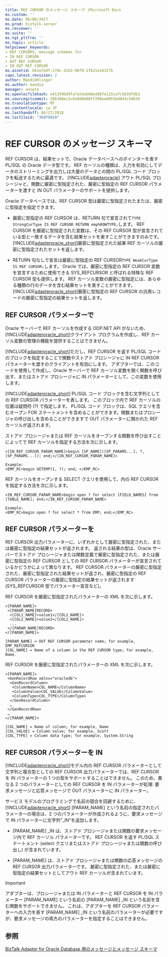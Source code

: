 ```yaml
---
title: REF CURSOR のメッセージ スキーマ |Microsoft Docs
ms.custom: ''
ms.date: 06/08/2017
ms.prod: biztalk-server
ms.reviewer: ''
ms.suite: ''
ms.tgt_pltfrm: ''
ms.topic: article
helpviewer_keywords:
- REF CURSORS, message schemas for
- IN REF CURSOR
- OUT REF CURSOR
- IN OUT REF CURSOR
ms.assetid: b62e7a9f-278c-41b3-90f0-2f621a34327b
caps.latest.revision: 2
author: MandiOhlinger
ms.author: mandia
manager: anneta
ms.openlocfilehash: e41359bd9fa7a54a68de49bfe115ca7c563dfdb3
ms.sourcegitcommit: 266308ec5c6a9d8d80ff298ee6051b4843c5d626
ms.translationtype: MT
ms.contentlocale: ja-JP
ms.lasthandoff: 06/27/2018
ms.locfileid: "36979019"
---
```

# <a name="message-schemas-for-ref-cursors"></a>REF CURSOR のメッセージ スキーマ
REF CURSOR は、結果セットで、Oracle データベースへのポインターを表す PL/SQL の Oracle データ型です。 REF カーソルの種類は、入力を有効にしてデータのストリーミングを出力しは大量のデータとの間の PL/SQL コード ブロックを転送するために最適です。 [!INCLUDE[adapteroracle](../../includes/adapteroracle-md.md)] アウト PL/SQL プロシージャと、関数に厳密に型指定された、厳密に型指定の REF CURSOR パラメーターを渡すと IN OUT パラメーターのサポートを提供します。  
  
 Oracle データベースでは、REF CURSOR 型は厳密に型指定されたまたは、厳密に型指定を指定できます。  
  
- 厳密に型指定の REF CURSOR は、RETURN 句で宣言されて`TYPE StrongCurType IS REF CURSOR RETURN emp%ROWTYPE;`します。 REF CURSOR を厳密に型指定された変数は、その REF CURSOR 型が宣言されている型と一致するデータを含む結果セットを表すことができますのみです。 [!INCLUDE[adapteroracle_short](../../includes/adapteroracle-short-md.md)]厳密に型指定された結果 REF カーソルの厳密に型指定されたセットを返します。  
  
- RETURN 句なしで宣言は厳密に型指定の REF CURSOR`TYPE WeakCurType IS REF CURSOR;`します。 Oracle では、厳密に型指定の REF CURSOR 変数を宣言するために使用できる SYS_REFCURSOR と呼ばれる特殊な REF CURSOR 型も提供します。 REF カーソル変数の厳密に型指定には、あらゆる種類の行のデータを含む結果セットを表すことができます。 [!INCLUDE[adapteroracle_short](../../includes/adapteroracle-short-md.md)]厳密に型指定の REF CURSOR の汎用レコードの厳密に型指定の結果セットを返します。  
  
## <a name="in-ref-cursor-parameters"></a>REF CURSOR パラメーターで  
 Oracle サーバーで REF カーソルを作成する ODP.NET API がないため、[!INCLUDE[adapteroracle_short](../../includes/adapteroracle-short-md.md)]クライアント プログラムを作成し、REF カーソル変数の管理の機能を提供することはできません。  
  
 [!INCLUDE[adapteroracle_short](../../includes/adapteroracle-short-md.md)]ただし、REF CURSOR を返す PL/SQL コードのブロックを指定することで関数やストアド プロシージャに IN REF CURSOR パラメーターを渡すのクライアントを有効にします。 アダプターでは、このコードを使用して作成し、Oracle サーバーで REF カーソル変数を開く関数を呼び出す、またはストアド プロシージャに IN パラメーターとして、この変数を使用します。  
  
 [!INCLUDE[adapteroracle_short](../../includes/adapteroracle-short-md.md)] PL/SQL コード ブロックを含む文字列としての REF CURSOR パラメーターを表します。 このブロック内で REF カーソルの位置は疑問符 (?) で指定します。 PL/SQL コード ブロックは、SQL クエリを含むオープン FOR ステートメントを含めることができます。関数またはプロシージャの呼び出しを含めることができますで OUT パラメーターに開かれた REF カーソルが返されます。  
  
 ストアド プロシージャまたは REF カーソルをオープンする関数を呼び出すことによってで REF カーソルを指定する方法を次に示します。  
  
```  
<[IN_REF_CURSOR_PARAM_NAME]>begin [SP_NAME]([SP_PARAMS...], ?, [SP_PARAMS...]); end;</[IN_REF_CURSOR_PARAM_NAME]>  
  
Example:  
<EMP_RC>begin GETEMP(1, ?); end; </EMP_RC>  
```  
  
 REF カーソルをオープンする SELECT クエリを使用して、内の REF CURSOR を指定する方法を次に示します。  
  
```  
<IN_REF_CURSOR_PARAM_NAME>begin open ? for select [FIELD_NAMES] from [TABLE_NAME]; end;</IN_REF_CURSOR_PARAM_NAME>  
  
Example:  
<EMP_RC>begin open ? for select * from EMP; end;</EMP_RC>  
```  
  
## <a name="out-ref-cursor-parameters"></a>REF CURSOR パラメーターを  
 REF CURSOR 出力パラメーターに、いずれかとして厳密に型指定された、または厳密に型指定の結果セットが返されます。 返される結果の型は、Oracle サーバーでストアド プロシージャまたは関数定義で厳密に型指定された、または厳密に型指定の REF CURSOR としての REF CURSOR パラメーターが宣言されているかどうかによって異なります。 REF CURSOR パラメーターの厳密に型指定された、厳密に型指定された結果セットが返され、厳密に型指定の REF CURSOR パラメーターの厳密に型指定の結果セットが返されます (SYS_REFCURSOR 型でパラメーター宣言など)。  
  
 REF CURSOR を厳密に型指定されたパラメーターの XML を次に示します。  
  
```  
<[PARAM_NAME]>  
 <[PARAM_NAME]RECORD>  
  <[COL1_NAME]>value1</[COL1_NAME]>  
  <[COL2_NAME]>value2</[COL2_NAME]>  
  ...  
 </[PARAM_NAME]RECORD>  
</[PARAM_NAME]>  
  
[PARAM_NAME] = OUT REF CURSOR parameter name; for example, EMP_REFCURSOR  
[COL_NAME] = Name of a column in the REF CURSOR type; for example, Name.  
```  
  
 REF CURSOR を厳密に型指定されたパラメーターの XML を次に示します。  
  
```  
<[PARAM_NAME]>  
 <GenRecordRow xmlns="oracledb">  
  <GenRecordColumn>  
   <ColumnName>COL_NAME</ColumnName>  
   <ColumnValue>COL_VALUE</ColumnValue>  
   <ColumnType>COL_TYPE</ColumnType>  
  </GenRecordColumn>  
  …  
 </GenRecordRow>  
 …  
</[PARAM_NAME]>  
  
[COL_NAME] = Name of column; for example, Name  
[COL_VALUE] = Column value; for example, Scott  
[COL_TYPE] = Column data type; for example, System.String  
```  
  
## <a name="in-out-ref-cursor-parameters"></a>REF CURSOR パラメーターを IN  
 [!INCLUDE[adapteroracle_short](../../includes/adapteroracle-short-md.md)]モデル内の REF CURSOR パラメーターとして文字列と複合型としての REF CURSOR 出力パラメーターでは、REF CURSOR を IN パラメーターの 1 つの型をサポートすることはできません。 このため、異なる 2 つのパラメーターとしての REF CURSOR を IN パラメーターが処理: 要求メッセージと応答メッセージで OUT パラメーターに IN パラメーター。  
  
 サービス モデルのプログラミングで名前の競合を回避するために、 [!INCLUDE[adapteroracle_short](../../includes/adapteroracle-short-md.md)] [PARAM_NAME] という名前の指定されたパラメーターの場合は、2 つのパラメーターが作成されるように、要求メッセージで IN パラメーターに文字列"_IN"を追加します。  
  
-   [PARAM_NAME] _IN は、ストアド プロシージャまたは関数の要求メッセージ内で REF カーソル パラメーターです。 REF CURSOR を返す PL/SQL ステートメント (select クエリまたはストアド プロシージャまたは関数の呼び出し) が含まれています。  
  
-   [PARAM_NAME] は、ストアド プロシージャまたは関数の応答メッセージの REF CURSOR 出力パラメーターです。 厳密に型指定された、または厳密に型指定の結果セットとしてアウト REF カーソルが含まれています。  
  
> [!IMPORTANT]
>  アダプターは、プロシージャまたは IN パラメーターと REF CURSOR を IN パラメーター [PARAM_NAME] という名前の [PARAM_NAME] _IN という名前を含む関数をサポートできません。 これは、アダプターを REF CURSOR パラメーターへの入力を表す [PARAM_NAME] _IN という名前のパラメーターが必要ですが、要求メッセージの両方のパラメーターを指定することはできません。  
  
## <a name="see-also"></a>参照  
 [BizTalk Adapter for Oracle Database 用のメッセージとメッセージ スキーマ](../../adapters-and-accelerators/adapter-oracle-database/messages-and-message-schemas-for-biztalk-adapter-for-oracle-database.md)